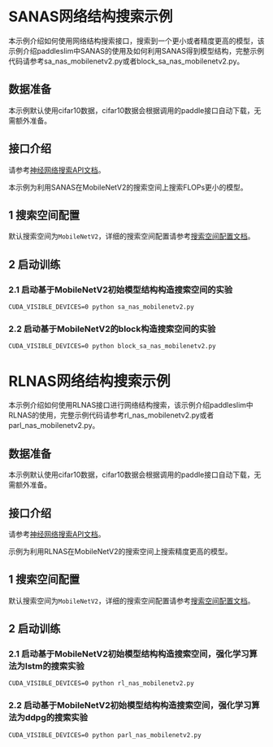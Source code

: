 # SANAS网络结构搜索示例

本示例介绍如何使用网络结构搜索接口，搜索到一个更小或者精度更高的模型，该示例介绍paddleslim中SANAS的使用及如何利用SANAS得到模型结构，完整示例代码请参考sa_nas_mobilenetv2.py或者block_sa_nas_mobilenetv2.py。

## 数据准备
本示例默认使用cifar10数据，cifar10数据会根据调用的paddle接口自动下载，无需额外准备。

## 接口介绍
请参考<a href='../../docs/zh_cn/api_cn/nas_api.rst'>神经网络搜索API文档</a>。

本示例为利用SANAS在MobileNetV2的搜索空间上搜索FLOPs更小的模型。
## 1 搜索空间配置
默认搜索空间为`MobileNetV2`，详细的搜索空间配置请参考<a href='../../docs/zh_cn/api_cn/search_space.md'>搜索空间配置文档</a>。

## 2 启动训练

### 2.1 启动基于MobileNetV2初始模型结构构造搜索空间的实验
```shell
CUDA_VISIBLE_DEVICES=0 python sa_nas_mobilenetv2.py
```


### 2.2 启动基于MobileNetV2的block构造搜索空间的实验
```shell
CUDA_VISIBLE_DEVICES=0 python block_sa_nas_mobilenetv2.py
```

# RLNAS网络结构搜索示例

本示例介绍如何使用RLNAS接口进行网络结构搜索，该示例介绍paddleslim中RLNAS的使用，完整示例代码请参考rl_nas_mobilenetv2.py或者parl_nas_mobilenetv2.py。

## 数据准备
本示例默认使用cifar10数据，cifar10数据会根据调用的paddle接口自动下载，无需额外准备。

## 接口介绍
请参考<a href='../../docs/zh_cn/api_cn/nas_api.rst'>神经网络搜索API文档</a>。

示例为利用RLNAS在MobileNetV2的搜索空间上搜索精度更高的模型。
## 1 搜索空间配置
默认搜索空间为`MobileNetV2`，详细的搜索空间配置请参考<a href='../../docs/zh_cn/api_cn/search_space.md'>搜索空间配置文档</a>。

## 2 启动训练

### 2.1 启动基于MobileNetV2初始模型结构构造搜索空间，强化学习算法为lstm的搜索实验
```shell
CUDA_VISIBLE_DEVICES=0 python rl_nas_mobilenetv2.py
```

### 2.2 启动基于MobileNetV2初始模型结构构造搜索空间，强化学习算法为ddpg的搜索实验
```shell
CUDA_VISIBLE_DEVICES=0 python parl_nas_mobilenetv2.py
```
